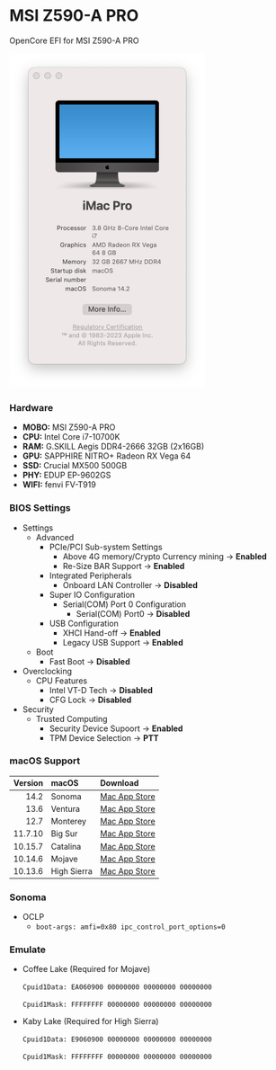 # MSI Z590-A PRO

OpenCore EFI for MSI Z590-A PRO

![about](https://raw.githubusercontent.com/randvmbone/MSI-Z590-A-PRO/main/about.png)

### Hardware

* **MOBO:** MSI Z590-A PRO
* **CPU:** Intel Core i7-10700K
* **RAM:** G.SKILL Aegis DDR4-2666 32GB (2x16GB)
* **GPU:** SAPPHIRE NITRO+ Radeon RX Vega 64
* **SSD:** Crucial MX500 500GB
* **PHY:** EDUP EP-9602GS
* **WIFI:** fenvi FV-T919

### BIOS Settings

* Settings
	* Advanced
		* PCIe/PCI Sub-system Settings
			* Above 4G memory/Crypto Currency mining → **Enabled**
			* Re-Size BAR Support → **Enabled**
		* Integrated Peripherals
			* Onboard LAN Controller → **Disabled**
		* Super IO Configuration
			* Serial(COM) Port 0 Configuration
				* Serial(COM) Port0 → **Disabled**
        * USB Configuration
            * XHCI Hand-off → **Enabled**
            * Legacy USB Support → **Enabled**
	* Boot
		* Fast Boot → **Disabled**
* Overclocking
	* CPU Features
		* Intel VT-D Tech → **Disabled**
		* CFG Lock → **Disabled**
* Security
    * Trusted Computing
        * Security Device Supoort → **Enabled**
        * TPM Device Selection → **PTT**

### macOS Support

| Version   | macOS | Download |
| --------: | :---- | :------- |
| 14.2 | Sonoma | [Mac App Store](https://apps.apple.com/app/macos-sonoma/id6450717509?mt=12) |
| 13.6 | Ventura | [Mac App Store](https://apps.apple.com/app/macos-ventura/id1638787999?mt=12) |
| 12.7 | Monterey | [Mac App Store](https://apps.apple.com/app/macos-monterey/id1576738294?mt=12) |
| 11.7.10 | Big Sur | [Mac App Store](https://apps.apple.com/app/macos-big-sur/id1526878132?mt=12) |
| 10.15.7 | Catalina | [Mac App Store](https://apps.apple.com/app/macos-catalina/id1466841314?mt=12) |
| 10.14.6 | Mojave | [Mac App Store](https://apps.apple.com/app/macos-mojave/id1398502828?mt=12) |
| 10.13.6 | High Sierra | [Mac App Store](https://apps.apple.com/app/macos-high-sierra/id1246284741?mt=12) |

### Sonoma

* OCLP
	* ```boot-args: amfi=0x80 ipc_control_port_options=0```

### Emulate

* Coffee Lake (Required for Mojave)

	```Cpuid1Data: EA060900 00000000 00000000 00000000```
	
	```Cpuid1Mask: FFFFFFFF 00000000 00000000 00000000```

* Kaby Lake (Required for High Sierra)

	```Cpuid1Data: E9060900 00000000 00000000 00000000```
	
	```Cpuid1Mask: FFFFFFFF 00000000 00000000 00000000```
